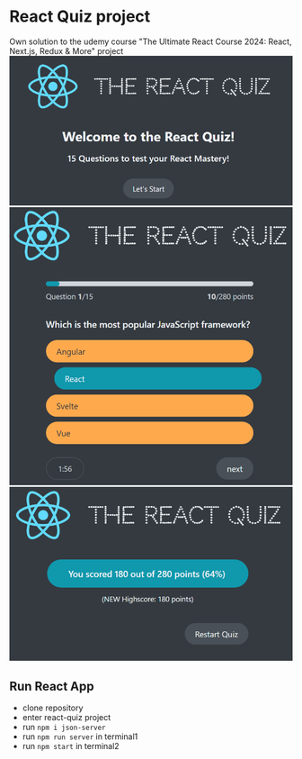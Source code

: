 # React Quiz project

Own solution to the udemy course "The Ultimate React Course 2024: React, Next.js, Redux & More" project
![alt text](image.png)
![alt text](image-1.png)
![alt text](image-2.png)

## Run React App

- clone repository
- enter react-quiz project
- run `npm i json-server`
- run `npm run server` in terminal1
- run `npm start` in terminal2
